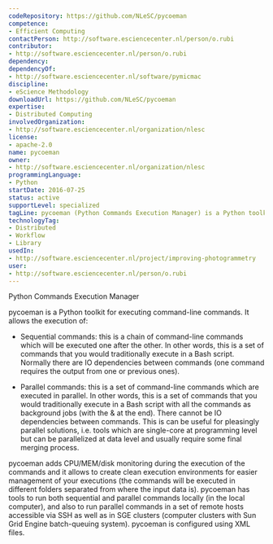 ```yaml
---
codeRepository: https://github.com/NLeSC/pycoeman
competence:
- Efficient Computing
contactPerson: http://software.esciencecenter.nl/person/o.rubi
contributor:
- http://software.esciencecenter.nl/person/o.rubi
dependency:
dependencyOf:
- http://software.esciencecenter.nl/software/pymicmac
discipline:
- eScience Methodology
downloadUrl: https://github.com/NLeSC/pycoeman
expertise:
- Distributed Computing
involvedOrganization:
- http://software.esciencecenter.nl/organization/nlesc
license:
- apache-2.0
name: pycoeman
owner:
- http://software.esciencecenter.nl/organization/nlesc
programmingLanguage:
- Python
startDate: 2016-07-25
status: active
supportLevel: specialized
tagLine: pycoeman (Python Commands Execution Manager) is a Python toolkit for executing command-line commands.
technologyTag:
- Distributed
- Workflow
- Library
usedIn:
- http://software.esciencecenter.nl/project/improving-photogrammetry
user:
- http://software.esciencecenter.nl/person/o.rubi
---
```

Python Commands Execution Manager

pycoeman is a Python toolkit for executing command-line commands. It allows the execution of:

- Sequential commands: this is a chain of command-line commands which will be executed one after the other. In other words, this is a set of commands that you would traditionally execute in a Bash script. Normally there are IO dependencies between commands (one command requires the output from one or previous ones).

- Parallel commands: this is a set of command-line commands which are executed in parallel. In other words, this is a set of commands that you would traditionally execute in a Bash script with all the commands as background jobs (with the & at the end). There cannot be IO dependencies between commands. This is can be useful for pleasingly parallel solutions, i.e. tools which are single-core at programming level but can be parallelized at data level and usually require some final merging process.

pycoeman adds CPU/MEM/disk monitoring during the execution of the commands and it allows to create clean execution environments for easier management of your executions (the commands will be executed in different folders separated from where the input data is). pycoeman has tools to run both sequential and parallel commands locally (in the local computer), and also to run parallel commands in a set of remote hosts accessible via SSH as well as in SGE clusters (computer clusters with Sun Grid Engine batch-queuing system). pycoeman is configured using XML files.

